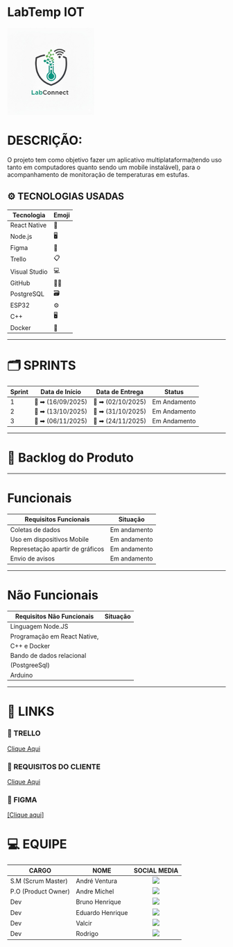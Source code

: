 # LabTemp IOT
<img src="./frontend/src/assets/Logo_LabConnect.jpeg" width="200" height="200">

<h1>DESCRIÇÃO:</h1>    
O projeto tem como objetivo fazer um aplicativo multiplataforma(tendo uso tanto em computadores quanto sendo um mobile instalável), para o acompanhamento 
de monitoração de temperaturas em estufas. 
</div>

## ⚙️ TECNOLOGIAS USADAS

| Tecnologia       | Emoji  |
|------------------|--------|
| React Native     | 📱     |
| Node.js          | 🖥️     |
| Figma            | 🎨     |
| Trello           | 📋     |
| Visual Studio    | 💻     |
| GitHub           | 🧑‍💻     |
| PostgreSQL       | 🗃️     |
| ESP32            | ⚙️     |
| C++              | 🖥️     |
| Docker           | 🐳     |
---

# 🗂️ SPRINTS
| Sprint | Data de Início | Data de Entrega | Status  |
|--------|----------------|-----------------|---------|
|  1     | :calendar: ➡ (16/09/2025) | 📆 ➡ (02/10/2025) |  Em Andamento |
|  2     | :calendar: ➡ (13/10/2025) | 📆 ➡ (31/10/2025) |  Em Andamento |
|  3     | :calendar: ➡ (06/11/2025) | 📆 ➡ (24/11/2025) |  Em Andamento |

---



# 📌 Backlog do Produto
---
# Funcionais
|     Requisitos Funcionais     |    Situação  |
|-------------------------------|--------------|
|Coletas de dados               | Em andamento | 
|Uso em dispositivos Mobile     | Em andamento |
|Represetação apartir de gráficos| Em andamento |
|Envio de avisos                | Em andamento |
---
# Não Funcionais
|  Requisitos Não Funcionais    |  Situação    |   
|-------------------------------|--------------| 
|Linguagem Node.JS              |              |
|Programação em React Native,   |              |
|C++ e Docker                   |              |
|Bando de dados relacional      |              |
|(PostgreeSql)                  |              |
|Arduino                        |              |


-----------------------------------------------------------------------------------

# 🔗 LINKS

### 🧮 TRELLO 
[Clique Aqui]()

### 📖 REQUISITOS DO CLIENTE
[Clique Aqui]()

### 🎨 FIGMA
<a target="_blank" href="https://www.figma.com/design/y0pcSNOmPBO2klzKAnKfZT/Untitled?node-id=0-1&p=f&t=GzqOL1SNGfxnOhwj-0">[Clique aqui]</a>

# :computer: EQUIPE

|CARGO | NOME| SOCIAL MEDIA |
|------|-----|:--------------:|
| S.M (Scrum Master) |   André Ventura   |     <a target="_blank" href="https://github.com/AndreHVentura"><img  src="https://skillicons.dev/icons?i=github"></a>|
| P.O (Product Owner)     |   Andre Michel   |     <a target="_blank" href="https://github.com/andremc331"><img  src="https://skillicons.dev/icons?i=github"></a>| 
| Dev     |   Bruno Henrique   |     <a target="_blank" href="https://github.com/BrunoHenrique258"><img  src="https://skillicons.dev/icons?i=github"></a>|  
| Dev     |   Eduardo Henrique  |     <a target="_blank" href="https://github.com/EduardoBrito2"><img src="https://skillicons.dev/icons?i=github"></a>|  
| Dev     |   Valcir  |     <a target="_blank" href="https://github.com/valcir-jr"><img  src="https://skillicons.dev/icons?i=github"></a>|     
| Dev     |   Rodrigo   |     <a target="_blank" href="https://github.com/rodrigoaslima"><img  src="https://skillicons.dev/icons?i=github"></a>|  
